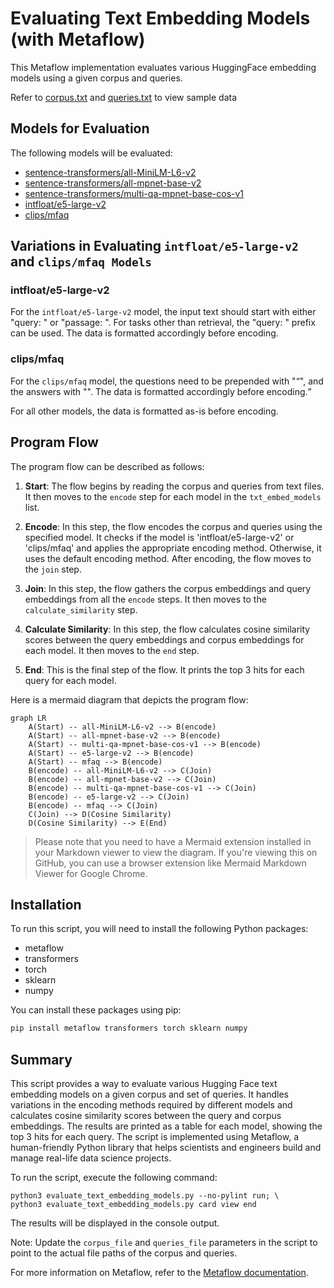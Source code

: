 # Evaluating Text Embedding Models (with Metaflow)

This Metaflow implementation evaluates various HuggingFace embedding models using a given corpus and queries.

Refer to [corpus.txt](./data/corpus.txt) and [queries.txt](data/queries.txt) to view sample data

## Models for Evaluation

The following models will be evaluated:

- [sentence-transformers/all-MiniLM-L6-v2](https://hf.co/sentence-transformers/all-MiniLM-L6-v2)
- [sentence-transformers/all-mpnet-base-v2](https://hf.co/sentence-transformers/all-mpnet-base-v2)
- [sentence-transformers/multi-qa-mpnet-base-cos-v1](https://hf.co/sentence-transformers/multi-qa-mpnet-base-cos-v1)
- [intfloat/e5-large-v2](https://hf.co/intfloat/e5-large-v2)
- [clips/mfaq](https://hf.co/clips/mfaq)

## Variations in Evaluating `intfloat/e5-large-v2` and `clips/mfaq Models`

### intfloat/e5-large-v2

For the `intfloat/e5-large-v2` model, the input text should start with either "query: " or "passage: ". For tasks other than retrieval, the "query: " prefix can be used. The data is formatted accordingly before encoding.

### clips/mfaq

For the `clips/mfaq` model, the questions need to be prepended with "<Q>", and the answers with "<A>". The data is formatted accordingly before encoding.

For all other models, the data is formatted as-is before encoding.

## Program Flow

The program flow can be described as follows:

1. **Start**: The flow begins by reading the corpus and queries from text files. It then moves to the `encode` step for each model in the `txt_embed_models` list.

2. **Encode**: In this step, the flow encodes the corpus and queries using the specified model. It checks if the model is 'intfloat/e5-large-v2' or 'clips/mfaq' and applies the appropriate encoding method. Otherwise, it uses the default encoding method. After encoding, the flow moves to the `join` step.

3. **Join**: In this step, the flow gathers the corpus embeddings and query embeddings from all the `encode` steps. It then moves to the `calculate_similarity` step.

4. **Calculate Similarity**: In this step, the flow calculates cosine similarity scores between the query embeddings and corpus embeddings for each model. It then moves to the `end` step.

5. **End**: This is the final step of the flow. It prints the top 3 hits for each query for each model.

Here is a mermaid diagram that depicts the program flow:

```mermaid
graph LR
    A(Start) -- all-MiniLM-L6-v2 --> B(encode)
    A(Start) -- all-mpnet-base-v2 --> B(encode)
    A(Start) -- multi-qa-mpnet-base-cos-v1 --> B(encode)
    A(Start) -- e5-large-v2 --> B(encode)
    A(Start) -- mfaq --> B(encode)
    B(encode) -- all-MiniLM-L6-v2 --> C(Join)
    B(encode) -- all-mpnet-base-v2 --> C(Join)
    B(encode) -- multi-qa-mpnet-base-cos-v1 --> C(Join)
    B(encode) -- e5-large-v2 --> C(Join)
    B(encode) -- mfaq --> C(Join)
    C(Join) --> D(Cosine Similarity)
    D(Cosine Similarity) --> E(End)
```

>Please note that you need to have a Mermaid extension installed in your Markdown viewer to view the diagram. If you're viewing this on GitHub, you can use a browser extension like Mermaid Markdown Viewer for Google Chrome.

## Installation

To run this script, you will need to install the following Python packages:

- metaflow
- transformers
- torch
- sklearn
- numpy

You can install these packages using pip:

```bash
pip install metaflow transformers torch sklearn numpy
```

## Summary

This script provides a way to evaluate various Hugging Face text embedding models on a given corpus and set of queries. It handles variations in the encoding methods required by different models and calculates cosine similarity scores between the query and corpus embeddings. The results are printed as a table for each model, showing the top 3 hits for each query. The script is implemented using Metaflow, a human-friendly Python library that helps scientists and engineers build and manage real-life data science projects.

To run the script, execute the following command:

```shell
python3 evaluate_text_embedding_models.py --no-pylint run; \
python3 evaluate_text_embedding_models.py card view end
```

The results will be displayed in the console output.

Note: Update the `corpus_file` and `queries_file` parameters in the script to point to the actual file paths of the corpus and queries.

For more information on Metaflow, refer to the [Metaflow documentation](https://metaflow.org/).
